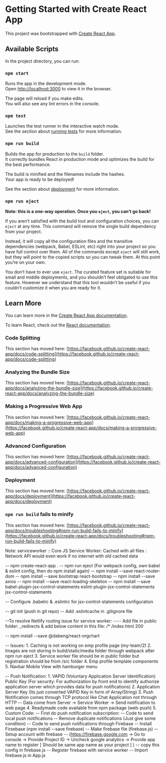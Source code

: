 # Getting Started with Create React App

This project was bootstrapped with [Create React App](https://github.com/facebook/create-react-app).

## Available Scripts

In the project directory, you can run:

### `npm start`

Runs the app in the development mode.\
Open [http://localhost:3000](http://localhost:3000) to view it in the browser.

The page will reload if you make edits.\
You will also see any lint errors in the console.

### `npm test`

Launches the test runner in the interactive watch mode.\
See the section about [running tests](https://facebook.github.io/create-react-app/docs/running-tests) for more information.

### `npm run build`

Builds the app for production to the `build` folder.\
It correctly bundles React in production mode and optimizes the build for the best performance.

The build is minified and the filenames include the hashes.\
Your app is ready to be deployed!

See the section about [deployment](https://facebook.github.io/create-react-app/docs/deployment) for more information.

### `npm run eject`

**Note: this is a one-way operation. Once you `eject`, you can’t go back!**

If you aren’t satisfied with the build tool and configuration choices, you can `eject` at any time. This command will remove the single build dependency from your project.

Instead, it will copy all the configuration files and the transitive dependencies (webpack, Babel, ESLint, etc) right into your project so you have full control over them. All of the commands except `eject` will still work, but they will point to the copied scripts so you can tweak them. At this point you’re on your own.

You don’t have to ever use `eject`. The curated feature set is suitable for small and middle deployments, and you shouldn’t feel obligated to use this feature. However we understand that this tool wouldn’t be useful if you couldn’t customize it when you are ready for it.

## Learn More

You can learn more in the [Create React App documentation](https://facebook.github.io/create-react-app/docs/getting-started).

To learn React, check out the [React documentation](https://reactjs.org/).

### Code Splitting

This section has moved here: [https://facebook.github.io/create-react-app/docs/code-splitting](https://facebook.github.io/create-react-app/docs/code-splitting)

### Analyzing the Bundle Size

This section has moved here: [https://facebook.github.io/create-react-app/docs/analyzing-the-bundle-size](https://facebook.github.io/create-react-app/docs/analyzing-the-bundle-size)

### Making a Progressive Web App

This section has moved here: [https://facebook.github.io/create-react-app/docs/making-a-progressive-web-app](https://facebook.github.io/create-react-app/docs/making-a-progressive-web-app)

### Advanced Configuration

This section has moved here: [https://facebook.github.io/create-react-app/docs/advanced-configuration](https://facebook.github.io/create-react-app/docs/advanced-configuration)

### Deployment

This section has moved here: [https://facebook.github.io/create-react-app/docs/deployment](https://facebook.github.io/create-react-app/docs/deployment)

### `npm run build` fails to minify

This section has moved here: [https://facebook.github.io/create-react-app/docs/troubleshooting#npm-run-build-fails-to-minify](https://facebook.github.io/create-react-app/docs/troubleshooting#npm-run-build-fails-to-minify)


Note: serviceworker :: Core JS Service Worker: Cached with all files : Network API would even work if no internet with old cached data

-- npm create-react-app .
-- npm run eject (For webpack config, own babel & eslint config, then do npm install again)
-- npm install --save react-router-dom
-- npm install --save bootstrap react-bootstrap
-- npm install --save axios
-- npm install --save react-loading-skeleton
-- npm install --save babel-plugin-jsx-control-statements eslint-plugin-jsx-control-statements jsx-control-statements

-- Configure .babelrc & .eslintrc for jsx-control-statements configuration

-- git init  (push in git repo)
-- Add .eslintcache in .gitignore file

--To resolve Netlify routing issue for service worker:
---- Add file in public folder: _redirects & add below content in this file:
     /* /index.html 200

-- npm install --save @dabeng/react-orgchart

-- Issues:
    1. Caching is not working on emp profile page (my-team/2)
    2. Images are not storing in build/static/media folder through webpack after npm run eject
    3. Service worker file should be in public folder but registration should be from /src folder
    4. Emp profile template components
    5. Navbar Mobile View with hamburger menu

-- Push Notification:
    1. VAPID (Voluntary Application Server Identification) Public Key
       (For security: For authorization by front end to identify authorize application server which provides data for push notifications)
    2. Application Server Key
       (Its just converted VAPID Key in form of Array/String)
    3. Push Notification comes through TCP protocol like Chat Application not  through HTTP
       -- Data come from Server -> Service Worker -> Send notification to web page
    4. Readymade code available from npm package (web-push)
    5. Custom Code:
       -- First do push notification subscription:
        -- Code to send local push notifications
        -- Remove duplicate notifications (Just give some condition)
        -- Code to send push notifications through Firebase
           -- Install Firsebase (npm install --save firebase)
           -- Make firebase file (firebase.js)
           -- Setup account with firebase
              -- (https://firebase.google.com -> Go to console -> Provide Project ID -> Uncheck google analytics -> Provide app name to register [ Should be same app name as your project ] )
              -- copy this config in firebase.js
           -- Register firebase with service worker
              -- Import firebase.js in App.js